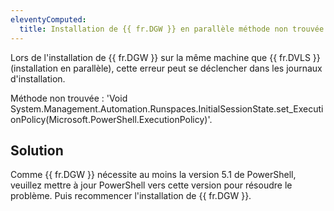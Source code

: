 ```yaml
---
eleventyComputed:
  title: Installation de {{ fr.DGW }} en parallèle méthode non trouvée
---
```

Lors de l'installation de {{ fr.DGW }} sur la même machine que {{ fr.DVLS }} (installation en parallèle), cette erreur peut se déclencher dans les journaux d'installation.

Méthode non trouvée : 'Void System.Management.Automation.Runspaces.InitialSessionState.set_ExecutionPolicy(Microsoft.PowerShell.ExecutionPolicy)'.

## Solution
Comme {{ fr.DGW }} nécessite au moins la version 5.1 de PowerShell, veuillez mettre à jour PowerShell vers cette version pour résoudre le problème. Puis recommencer l'installation de {{ fr.DGW }}.

